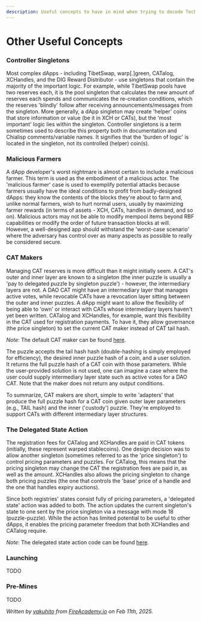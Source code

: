 ```yaml
---
description: Useful concepts to have in mind when trying to decode Technical Manual(s)
---
```


# Other Useful Concepts

### Controller Singletons

Most complex dApps - including TibetSwap, warp\[.]green, CATalog, XCHandles, and the DIG Reward Distributor - use singletons that contain the majority of the important logic. For example, while TibetSwap pools have two reserves each, it is the pool singleton that calculates the new amount of reserves each spends and communicates the re-creation conditions, which the reserves 'blindly' follow after receiving announcements/messages from the singleton. More generally, a dApp singleton may create 'helper' coins that store information or value (be it in XCH or CATs), but the 'most important' logic lies within the singleton. Controller singletons is a term sometimes used to describe this property both in documentation and Chialisp comments/variable names. It signifies that the 'burden of logic' is located in the singleton, not its controlled (helper) coin(s).

### Malicious Farmers

A dApp developer's worst nightmare is almost certain to include a malicious farmer. This term is used as the embodiment of a malicious actor. The 'malicious farmer' case is used to exemplify potential attacks because farmers usually have the ideal conditions to profit from badly-designed dApps: they know the contents of the blocks they're about to farm and, unlike normal farmers, wish to hurt normal users, usually by maximizing farmer rewards (in terms of assets - XCH, CATs, handles in demand, and so on). Malicious actors may not be able to modify mempool items beyond RBF capabilities or modify the order of future transaction blocks at will. However, a well-designed app should withstand the 'worst-case scenario' where the adversary has control over as many aspects as possible to really be considered secure.

### CAT Makers

Managing CAT reserves is more difficult than it might initially seem. A CAT's outer and inner layer are known to a singleton (the inner puzzle is usually a 'pay to delegated puzzle by singleton puzzle') - however, the intermediary layers are not. A DAO CAT might have an intermediary layer that manages active votes, while revocable CATs have a revocation layer sitting between the outer and inner puzzles. A dApp might want to allow the flexibility of being able to 'own' or interact with CATs whose intermediary layers haven't yet been written. CATalog and XCHandles, for example, want this flexibility in the CAT used for registration payments. To have it, they allow governance (the price singleton) to set the current CAT maker instead of CAT tail hash.

_Note_: The default CAT maker can be found [here](https://github.com/Yakuhito/slot-machine/blob/master/puzzles/default_puzzles/default_cat_maker.clsp).

The puzzle accepts the tail hash hash (double-hashing is simply employed for efficiency), the desired inner puzzle hash of a coin, and a user solution. It returns the full puzzle hash of a CAT coin with those parameters. While the user-provided solution is not used, one can imagine a case where the user could supply intermediary layer state such as active votes for a DAO CAT. Note that the maker does not return any output conditions.

To summarize, CAT makers are short, simple to write 'adapters' that produce the full puzzle hash for a CAT coin given outer layer parameters (e.g., TAIL hash) and the inner ('custody') puzzle. They're employed to support CATs with different intermediary layer structures.&#x20;

### The Delegated State Action

The registration fees for CATalog and XCHandles are paid in CAT tokens (initially, these represent warped stablecoins). One design decision was to allow another singleton (sometimes referred to as the 'price singleton') to control pricing parameters and puzzles. For CATalog, this means that the pricing singleton may change the CAT the registration fees are paid in, as well as the amount. XCHandles also allows the pricing singleton to change both pricing puzzles (the one that controls the 'base' price of a handle and the one that handles expiry auctions).

Since both registries' states consist fully of pricing parameters, a 'delegated state' action was added to both. The action updates the current singleton's state to one sent by the price singleton via a message with mode 18 (puzzle-puzzle). While the action has limited potential to be useful to other dApps, it enables the pricing parameter freedom that both XCHandles and CATalog require.

_Note_: The delegated state action code can be found [here](https://github.com/Yakuhito/slot-machine/blob/master/puzzles/actions/shared/delegated_state.clsp).

### Launching

TODO

### Pre-Mines

TODO



_Written by_ [_yakuhito_](https://x.com/yakuh1t0) _from_ [_FireAcademy.io_](https://fireacademy.io/) _on Feb 11th, 2025._

